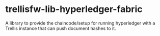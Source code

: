 # trellisfw-lib-hyperledger-fabric
A library to provide the chaincode/setup for running hyperledger with a Trellis instance that can push document hashes to it.
